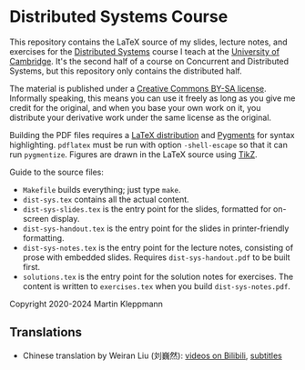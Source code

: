 Distributed Systems Course
==========================

This repository contains the LaTeX source of my slides, lecture notes, and exercises for the
[Distributed Systems](https://www.cl.cam.ac.uk/teaching/2122/ConcDisSys/) course I teach at the
[University of Cambridge](https://www.cst.cam.ac.uk/). It's the second half of a course on
Concurrent and Distributed Systems, but this repository only contains the distributed half.

The material is published under a
[Creative Commons BY-SA license](https://creativecommons.org/licenses/by-sa/4.0/).
Informally speaking, this means you can use it freely as long as you give me credit for the
original, and when you base your own work on it, you distribute your derivative work under the
same license as the original.

Building the PDF files requires a [LaTeX distribution](https://www.latex-project.org/get/) and
[Pygments](https://pygments.org/) for syntax highlighting.
`pdflatex` must be run with option `-shell-escape` so that it can run `pygmentize`.
Figures are drawn in the LaTeX source using [TikZ](https://pgf-tikz.github.io/pgf/pgfmanual.pdf).

Guide to the source files:

* `Makefile` builds everything; just type `make`.
* `dist-sys.tex` contains all the actual content.
* `dist-sys-slides.tex` is the entry point for the slides, formatted for on-screen display.
* `dist-sys-handout.tex` is the entry point for the slides in printer-friendly formatting.
* `dist-sys-notes.tex` is the entry point for the lecture notes, consisting of prose with
  embedded slides. Requires `dist-sys-handout.pdf` to be built first.
* `solutions.tex` is the entry point for the solution notes for exercises. The content is
  written to `exercises.tex` when you build `dist-sys-notes.pdf`.

Copyright 2020-2024 Martin Kleppmann


Translations
------------

* Chinese translation by Weiran Liu (刘巍然): 
  [videos on Bilibili](https://space.bilibili.com/5277360/channel/collectiondetail?sid=1194136),
  [subtitles](https://github.com/liuweiran900217/doss/tree/main/Distributed%20System%20-%20Martin%20Kleppmann)
